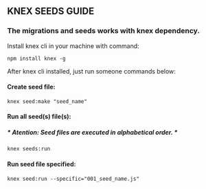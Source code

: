 ## KNEX SEEDS GUIDE


### The migrations and seeds works with knex dependency.

Install knex cli in your machine with command: 

    npm install knex -g

After knex cli installed, just run someone commands below:

#### Create seed file:

    knex seed:make "seed_name"
    
#### Run all seed(s) file(s):
##### * Atention:  Seed files are executed in alphabetical order. *

    knex seeds:run

#### Run seed file specified:

    knex seed:run --specific="001_seed_name.js"
